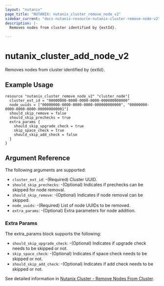 ```yaml
---
layout: "nutanix"
page_title: "NUTANIX: nutanix_cluster_remove_node_v2"
sidebar_current: "docs-nutanix-resource-nutanix-cluster-remove-node-v2"
description: |-
  Removes nodes from cluster identified by {extId}.

---
```


# nutanix_cluster_add_node_v2

Removes nodes from cluster identified by {extId}.


## Example Usage

```hcl
resource "nutanix_cluster_remove_node_v2" "cluster_node"{
  cluster_ext_id = "00000000-0000-0000-0000-000000000000"
  node_uuids = ["00000000-0000-0000-0000-000000000000", "00000000-0000-0000-0000-000000000001"]
  should_skip_remove = false
  should_skip_prechecks = true
  extra_params {
    should_skip_upgrade_check = true
    skip_space_check = true
    should_skip_add_check = false
  }
}
```


## Argument Reference

The following arguments are supported:

* `cluster_ext_id`: -(Required) Cluster UUID.
* `should_skip_prechecks`: -(Optional) Indicates if prechecks can be skipped for node removal.
* `should_skip_remove`: -(Optional) Indicates if node removal can be skipped.
* `node_uuids`: -(Required) List of node UUIDs to be removed.
* `extra_params`: -(Optional) Extra parameters for node addition.

### Extra Params
The extra_params block supports the following:

* `should_skip_upgrade_check`: -(Optional) Indicates if upgrade check needs to be skipped or not.
* `skip_space_check`: -(Optional) Indicates if space check needs to be skipped or not.
* `should_skip_add_check`: -(Optional) Indicates if add check needs to be skipped or not.


See detailed information in [Nutanix Cluster - Remove Nodes From Cluster](https://developers.nutanix.com/api-reference?namespace=clustermgmt&version=v4.0.b2#tag/Clusters/operation/removeNode).

